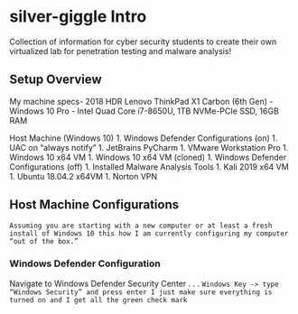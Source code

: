 # silver-giggle Intro
Collection of information for cyber security students to create their own virtualized lab for penetration testing and malware analysis!



## Setup Overview
My machine specs- 2018 HDR Lenovo ThinkPad X1 Carbon (6th Gen) - Windows 10 Pro - Intel Quad Core i7-8650U, 1TB NVMe-PCIe SSD, 16GB RAM

Host Machine (Windows 10)
    1. Windows Defender Configurations (on)
    1. UAC on “always notify”
    1. JetBrains PyCharm
    1. VMware Workstation Pro 
        1. Windows 10 x64 VM
        1. Windows 10 x64 VM (cloned)
            1. Windows Defender Configurations (off)
            1. Installed Malware Analysis Tools
        1. Kali 2019 x64 VM
        1. Ubuntu 18.04.2 x64VM
    1. Norton VPN

## Host Machine Configurations
    Assuming you are starting with a new computer or at least a fresh install of Windows 10 this how I am currently configuring my computer “out of the box.”

### Windows Defender Configuration
Navigate to Windows Defender Security Center . . . 
`Windows Key -> type “Windows Security” and press enter I just make sure everything is turned on and I get all the green check mark`
